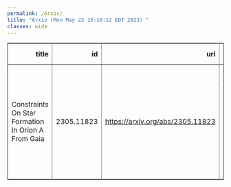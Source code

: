 ```yaml
---
permalink: /Arxiv/
title: "Arxiv (Mon May 22 15:10:12 EDT 2023) "
classes: wide
---
```

<table border="1" class="dataframe">
  <thead>
    <tr style="text-align: right;">
      <th>title</th>
      <th>id</th>
      <th>url</th>
      <th>authors</th>
      <th>Local Authors</th>
    </tr>
  </thead>
  <tbody>
    <tr>
      <td>Constraints On Star Formation In Orion A From Gaia</td>
      <td>2305.11823</td>
      <td><a href="https://arxiv.org/abs/2305.11823" target="_blank">https://arxiv.org/abs/2305.11823</a></td>
      <td>Jairo A. Alzate, Gustavo Bruzual, Marina Kounkel, Gladis Magris, Lee Hartmann, Nuria Calvet, Lyra Cao</td>
      <td>Lyra Cao</td>
    </tr>
  </tbody>
</table>
